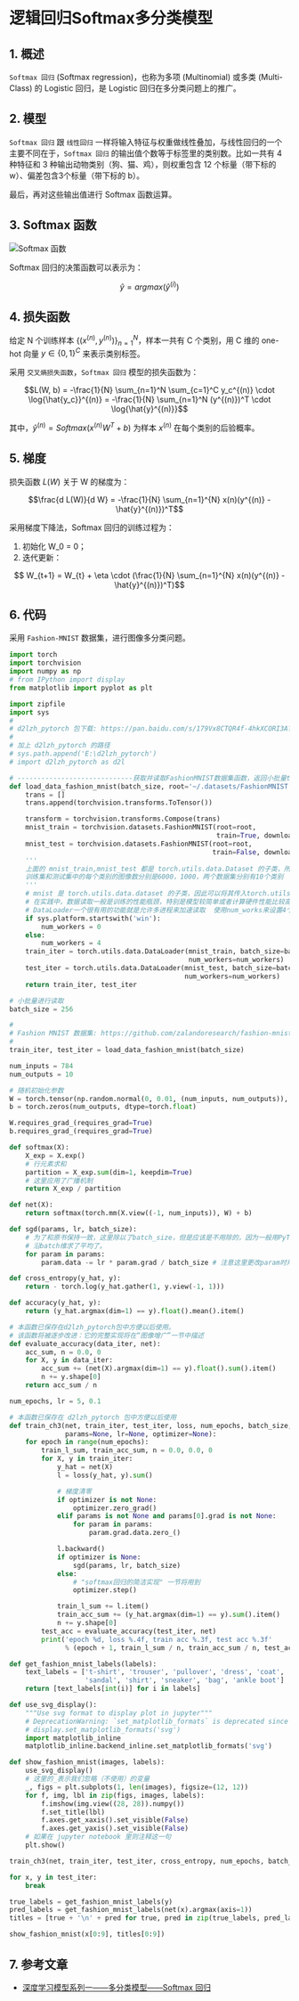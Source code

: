 # 逻辑回归Softmax多分类模型

## 1. 概述

`Softmax 回归` (Softmax regression)，也称为多项 (Multinomial) 或多类 (Multi-Class) 的 Logistic 回归，是 Logistic 回归在多分类问题上的推广。

## 2. 模型

`Softmax 回归` 跟 `线性回归` 一样将输入特征与权重做线性叠加，与线性回归的一个主要不同在于，`Softmax 回归` 的输出值个数等于标签里的类别数。比如一共有 4 种特征和 3 种输出动物类别（狗、猫、鸡），则权重包含 12 个标量（带下标的 w）、偏差包含3个标量（带下标的 b）。

最后，再对这些输出值进行 Softmax 函数运算。

## 3. Softmax 函数

![Softmax 函数](./images/LR-Softmax.png)

Softmax 回归的决策函数可以表示为：

$$\hat{y} = argmax(\hat{y}^{(i)})$$

## 4. 损失函数

给定 N 个训练样本 $\{(x^{(n)}, y^{(n)})\}_{n=1}^N$，样本一共有 C 个类别，用 C 维的 one-hot 向量 $y \in \{0, 1\}^C$ 来表示类别标签。


采用 `交叉熵损失函数`，`Softmax 回归` 模型的损失函数为：

$$L(W, b) = -\frac{1}{N} \sum_{n=1}^N \sum_{c=1}^C y_c^{(n)} \cdot \log{\hat{y_c}}^{(n)} = -\frac{1}{N} \sum_{n=1}^N (y^{(n)})^T \cdot \log{\hat{y}^{(n)}}$$

其中，$\hat{y}^{(n)} = Softmax(x^{(n)} W^T + b)$ 为样本 $x^{(n)}$ 在每个类别的后验概率。

## 5. 梯度

损失函数 $L(W)$ 关于 W 的梯度为：

$$\frac{d L(W)}{d W} = -\frac{1}{N} \sum_{n=1}^{N} x(n)(y^{(n)} - \hat{y}^{(n)})^T$$

采用梯度下降法，Softmax 回归的训练过程为：

1. 初始化 W_0 = 0；
2. 迭代更新：

$$ W_{t+1} = W_{t} + \eta \cdot (\frac{1}{N} \sum_{n=1}^{N} x(n)(y^{(n)} - \hat{y}^{(n)})^T)$$

## 6. 代码

采用 `Fashion-MNIST` 数据集，进行图像多分类问题。

```python
import torch
import torchvision
import numpy as np
# from IPython import display
from matplotlib import pyplot as plt

import zipfile
import sys
#
# d2lzh_pytorch 包下载: https://pan.baidu.com/s/179Vx8CTQR4f-4hkXCORI3A?pwd=n88d
#
# 加上 d2lzh_pytorch 的路径
# sys.path.append('E:\d2lzh_pytorch')
# import d2lzh_pytorch as d2l

# -----------------------------获取并读取FashionMNIST数据集函数，返回小批量train，test-----------------------------------
def load_data_fashion_mnist(batch_size, root='~/.datasets/FashionMNIST'):
    trans = []
    trans.append(torchvision.transforms.ToTensor())

    transform = torchvision.transforms.Compose(trans)
    mnist_train = torchvision.datasets.FashionMNIST(root=root,
                                                    train=True, download=True, transform=transform)
    mnist_test = torchvision.datasets.FashionMNIST(root=root,
                                                   train=False, download=True, transform=transform)
    '''
    上面的 mnist_train,mnist_test 都是 torch.utils.data.Dataset 的子类，所以可以使用len()获取数据集的大小
    训练集和测试集中的每个类别的图像数分别是6000，1000，两个数据集分别有10个类别
    '''
    # mnist 是 torch.utils.data.dataset 的子类，因此可以将其传入torch.utils.data.DataLoader来创建一个DataLoader实例来读取数据
    # 在实践中，数据读取一般是训练的性能瓶颈，特别是模型较简单或者计算硬件性能比较高的时候
    # DataLoader一个很有用的功能就是允许多进程来加速读取  使用num_works来设置4个进程读取数据
    if sys.platform.startswith('win'):
        num_workers = 0
    else:
        num_workers = 4
    train_iter = torch.utils.data.DataLoader(mnist_train, batch_size=batch_size, shuffle=True,
                                             num_workers=num_workers)
    test_iter = torch.utils.data.DataLoader(mnist_test, batch_size=batch_size, shuffle=False,
                                            num_workers=num_workers)
    return train_iter, test_iter

# 小批量进行读取
batch_size = 256

#
# Fashion MNIST 数据集: https://github.com/zalandoresearch/fashion-mnist
#
train_iter, test_iter = load_data_fashion_mnist(batch_size)

num_inputs = 784
num_outputs = 10

# 随机初始化参数
W = torch.tensor(np.random.normal(0, 0.01, (num_inputs, num_outputs)), dtype=torch.float)
b = torch.zeros(num_outputs, dtype=torch.float)

W.requires_grad_(requires_grad=True)
b.requires_grad_(requires_grad=True)

def softmax(X):
    X_exp = X.exp()
    # 行元素求和
    partition = X_exp.sum(dim=1, keepdim=True)
    # 这里应用了广播机制
    return X_exp / partition

def net(X):
    return softmax(torch.mm(X.view((-1, num_inputs)), W) + b)

def sgd(params, lr, batch_size):
    # 为了和原书保持一致，这里除以了batch_size，但是应该是不用除的，因为一般用PyTorch计算loss时就默认已经
    # 沿batch维求了平均了。
    for param in params:
        param.data -= lr * param.grad / batch_size # 注意这里更改param时用的param.data

def cross_entropy(y_hat, y):
    return - torch.log(y_hat.gather(1, y.view(-1, 1)))

def accuracy(y_hat, y):
    return (y_hat.argmax(dim=1) == y).float().mean().item()

# 本函数已保存在d2lzh_pytorch包中方便以后使用。
# 该函数将被逐步改进：它的完整实现将在“图像增广”一节中描述
def evaluate_accuracy(data_iter, net):
    acc_sum, n = 0.0, 0
    for X, y in data_iter:
        acc_sum += (net(X).argmax(dim=1) == y).float().sum().item()
        n += y.shape[0]
    return acc_sum / n

num_epochs, lr = 5, 0.1

# 本函数已保存在 d2lzh_pytorch 包中方便以后使用
def train_ch3(net, train_iter, test_iter, loss, num_epochs, batch_size,
              params=None, lr=None, optimizer=None):
    for epoch in range(num_epochs):
        train_l_sum, train_acc_sum, n = 0.0, 0.0, 0
        for X, y in train_iter:
            y_hat = net(X)
            l = loss(y_hat, y).sum()

            # 梯度清零
            if optimizer is not None:
                optimizer.zero_grad()
            elif params is not None and params[0].grad is not None:
                for param in params:
                    param.grad.data.zero_()

            l.backward()
            if optimizer is None:
                sgd(params, lr, batch_size)
            else:
                # "softmax回归的简洁实现" 一节将用到
                optimizer.step()

            train_l_sum += l.item()
            train_acc_sum += (y_hat.argmax(dim=1) == y).sum().item()
            n += y.shape[0]
        test_acc = evaluate_accuracy(test_iter, net)
        print('epoch %d, loss %.4f, train acc %.3f, test acc %.3f'
              % (epoch + 1, train_l_sum / n, train_acc_sum / n, test_acc))

def get_fashion_mnist_labels(labels):
    text_labels = ['t-shirt', 'trouser', 'pullover', 'dress', 'coat',
                   'sandal', 'shirt', 'sneaker', 'bag', 'ankle boot']
    return [text_labels[int(i)] for i in labels]

def use_svg_display():
    """Use svg format to display plot in jupyter"""
    # DeprecationWarning: `set_matplotlib_formats` is deprecated since IPython 7.23
    # display.set_matplotlib_formats('svg')
    import matplotlib_inline
    matplotlib_inline.backend_inline.set_matplotlib_formats('svg')

def show_fashion_mnist(images, labels):
    use_svg_display()
    # 这里的_表示我们忽略（不使用）的变量
    _, figs = plt.subplots(1, len(images), figsize=(12, 12))
    for f, img, lbl in zip(figs, images, labels):
        f.imshow(img.view((28, 28)).numpy())
        f.set_title(lbl)
        f.axes.get_xaxis().set_visible(False)
        f.axes.get_yaxis().set_visible(False)
    # 如果在 jupyter notebook 里则注释这一句
    plt.show()

train_ch3(net, train_iter, test_iter, cross_entropy, num_epochs, batch_size, [W, b], lr)

for x, y in test_iter:
    break

true_labels = get_fashion_mnist_labels(y)
pred_labels = get_fashion_mnist_labels(net(x).argmax(axis=1))
titles = [true + '\n' + pred for true, pred in zip(true_labels, pred_labels)]

show_fashion_mnist(x[0:9], titles[0:9])
```

## 7. 参考文章

- [深度学习模型系列一——多分类模型——Softmax 回归](https://blog.csdn.net/weixin_45666566/article/details/107595200)
